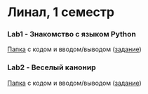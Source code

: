 # Линал, 1 семестр

### Lab1 - Знакомство с языком Python
[Папка](https://github.com/1Menemi1/IS-2020-linal-1-sem/tree/main/Lab1) с кодом и вводом/выводом ([задание](https://github.com/1Menemi1/IS-2020-linal-1-sem/blob/main/Lab1/Lab1.pdf))
### Lab2 - Веселый канонир
[Папка](https://github.com/1Menemi1/IS-2020-linal-1-sem/tree/main/Lab2) с кодом и вводом/выводом ([задание](https://github.com/1Menemi1/IS-2020-linal-1-sem/blob/main/Lab2/Lab2.pdf))
